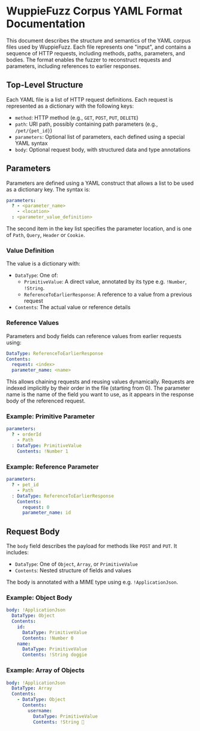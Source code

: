 # WuppieFuzz Corpus YAML Format Documentation

This document describes the structure and semantics of the YAML corpus files used by WuppieFuzz. Each file represents one "input", and contains a sequence of HTTP requests, including methods, paths, parameters, and bodies. The format enables the fuzzer to reconstruct requests and parameters, including references to earlier responses.

## Top-Level Structure

Each YAML file is a list of HTTP request definitions. Each request is represented as a dictionary with the following keys:

- `method`: HTTP method (e.g., `GET`, `POST`, `PUT`, `DELETE`)
- `path`: URI path, possibly containing path parameters (e.g., `/pet/{pet_id}`)
- `parameters`: Optional list of parameters, each defined using a special YAML syntax
- `body`: Optional request body, with structured data and type annotations

## Parameters

Parameters are defined using a YAML construct that allows a list to be used as a dictionary key. The syntax is:

```yaml
parameters:
  ? - <parameter_name>
    - <location>
  : <parameter_value_definition>
```

The second item in the key list specifies the parameter location, and is one of `Path`, `Query`, `Header` or `Cookie`.

### Value Definition

The value is a dictionary with:
- `DataType`: One of:
  - `PrimitiveValue`: A direct value, annotated by its type e.g. `!Number`, `!String`.
  - `ReferenceToEarlierResponse`: A reference to a value from a previous request
- `Contents`: The actual value or reference details

### Reference Values

Parameters and body fields can reference values from earlier requests using:

```yaml
DataType: ReferenceToEarlierResponse
Contents:
  request: <index>
  parameter_name: <name>
```

This allows chaining requests and reusing values dynamically. Requests are indexed implicitly by their order in the file (starting from 0). The parameter name is the name of the field you want to use, as it appears in the response body of the referenced request.

### Example: Primitive Parameter

```yaml
parameters:
  ? - orderId
    - Path
  : DataType: PrimitiveValue
    Contents: !Number 1
```

### Example: Reference Parameter

```yaml
parameters:
  ? - pet_id
    - Path
  : DataType: ReferenceToEarlierResponse
    Contents:
      request: 0
      parameter_name: id
```

## Request Body

The `body` field describes the payload for methods like `POST` and `PUT`. It includes:

- `DataType`: One of `Object`, `Array`, or `PrimitiveValue`
- `Contents`: Nested structure of fields and values

The body is annotated with a MIME type using e.g. `!ApplicationJson`.

### Example: Object Body

```yaml
body: !ApplicationJson
  DataType: Object
  Contents:
    id:
      DataType: PrimitiveValue
      Contents: !Number 0
    name:
      DataType: PrimitiveValue
      Contents: !String doggie
```

### Example: Array of Objects

```yaml
body: !ApplicationJson
  DataType: Array
  Contents:
    - DataType: Object
      Contents:
        username:
          DataType: PrimitiveValue
          Contents: !String 🎵
```
